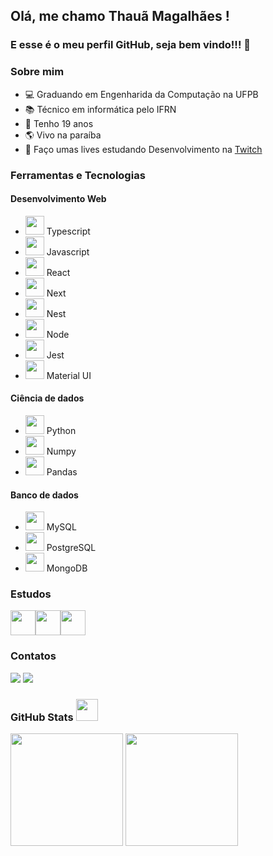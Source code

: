 ## Olá, me chamo Thauã Magalhães ! 
### E esse é o meu perfil GitHub, seja bem vindo!!! 👋


### Sobre mim
- ‍💻 Graduando em Engenharida da Computação na UFPB
- 📚 Técnico em informática pelo IFRN
- 🍰 Tenho 19 anos
- 🌎 Vivo na paraíba
- 🔴 Faço umas lives estudando Desenvolvimento na [Twitch](https://www.twitch.tv/tataunoel)

### Ferramentas e Tecnologias

#### Desenvolvimento Web

- <img src="https://cdn.jsdelivr.net/gh/devicons/devicon/icons/typescript/typescript-plain.svg" width="30" height="30"/> Typescript
- <img src="https://cdn.jsdelivr.net/gh/devicons/devicon/icons/javascript/javascript-original.svg" width="30" height="30"/> Javascript
- <img src="https://cdn.jsdelivr.net/gh/devicons/devicon/icons/react/react-original.svg" width="30" height="30"/> React
- <img src="https://cdn.jsdelivr.net/gh/devicons/devicon/icons/nextjs/nextjs-original.svg" width="30" height="30"/> Next
- <img src="https://cdn.jsdelivr.net/gh/devicons/devicon/icons/nestjs/nestjs-plain.svg" width="30" height="30"/> Nest
- <img src="https://cdn.jsdelivr.net/gh/devicons/devicon/icons/nodejs/nodejs-original.svg" width="30" height="30"/> Node
- <img src="https://cdn.jsdelivr.net/gh/devicons/devicon/icons/jest/jest-plain.svg" width="30" height="30"/> Jest
- <img src="https://cdn.jsdelivr.net/gh/devicons/devicon/icons/materialui/materialui-original.svg" width="30" height="30"/> Material UI
          

#### Ciência de dados

- <img src="https://cdn.jsdelivr.net/gh/devicons/devicon/icons/python/python-original.svg" width="30" height="30"/> Python
- <img src="https://cdn.jsdelivr.net/gh/devicons/devicon/icons/numpy/numpy-original.svg" width="30" height="30"/> Numpy
- <img src="https://cdn.jsdelivr.net/gh/devicons/devicon/icons/pandas/pandas-original.svg" width="30" height="30"/> Pandas

#### Banco de dados

- <img src="https://cdn.jsdelivr.net/gh/devicons/devicon/icons/mysql/mysql-original.svg" width="30" height="30"/> MySQL
- <img src="https://cdn.jsdelivr.net/gh/devicons/devicon/icons/postgresql/postgresql-plain.svg" width="30" height="30"/> PostgreSQL
- <img src="https://cdn.jsdelivr.net/gh/devicons/devicon/icons/mongodb/mongodb-original.svg" width="30" height="30"/> MongoDB


### Estudos
<img src="https://cdn.jsdelivr.net/gh/devicons/devicon/icons/c/c-original.svg" width="40" height="40"/><img src="https://cdn.jsdelivr.net/gh/devicons/devicon/icons/docker/docker-original.svg" width="40" height="40"/><img src="https://cdn.jsdelivr.net/gh/devicons/devicon/icons/arduino/arduino-original.svg" width="40" height="40"/>

### Contatos

<div>
<a href = "mailto:thauanlucascpl@gmail.com"><img src="https://img.shields.io/badge/Gmail-D14836?style=for-the-badge&logo=gmail&logoColor=white" target="_blank"></a>
<a href="https://www.linkedin.com/in/thaua-lucas/?locale=pt_BR" target="_blank"><img src="https://img.shields.io/badge/-LinkedIn-%230077B5?style=for-the-badge&logo=linkedin&logoColor=white" target="_blank"></a>   
</div>

### GitHub Stats <img src = "https://i.pinimg.com/originals/65/c4/f4/65c4f452571be1261e9c623f7da488ac.gif" width = 35px> 
<div >
   <img align="center" height="180em" src="https://github-readme-stats-fork-tahaluh.vercel.app/api/top-langs/?username=tahaluh&layout=compact&langs_count=7&theme=dracula"/>
   <img align="center" height="180em" src="https://github-readme-stats-fork-tahaluh.vercel.app/api?username=tahaluh&show_icons=true&theme=dracula&include_all_commits=true"/>
</div>
